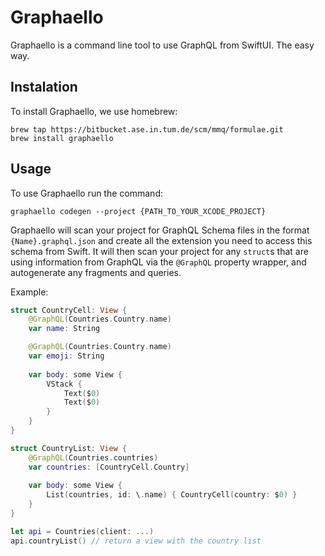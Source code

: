 # Graphaello

Graphaello is a command line tool to use GraphQL from SwiftUI. The easy way.

## Instalation

To install Graphaello, we use homebrew:

```
brew tap https://bitbucket.ase.in.tum.de/scm/mmq/formulae.git
brew install graphaello
```

## Usage

To use Graphaello run the command:

```
graphaello codegen --project {PATH_TO_YOUR_XCODE_PROJECT}
```

Graphaello will scan your project for GraphQL Schema files in the format `{Name}.graphql.json` and create all the extension you need to access this schema from Swift. It will then scan your project for any `struct`s that are using information from GraphQL via the `@GraphQL` property wrapper, and autogenerate any fragments and queries.

Example:

```swift
struct CountryCell: View {
    @GraphQL(Countries.Country.name)
    var name: String

    @GraphQL(Countries.Country.name)
    var emoji: String
    
    var body: some View {
        VStack {
            Text($0)
            Text($0)
        }
    }
}

struct CountryList: View {
    @GraphQL(Countries.countries)
    var countries: [CountryCell.Country]
    
    var body: some View {
        List(countries, id: \.name) { CountryCell(country: $0) }
    }
}

let api = Countries(client: ...)
api.countryList() // return a view with the country list
```
